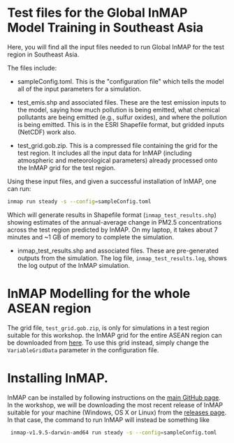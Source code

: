 # Test files for the Global InMAP Model Training in Southeast Asia

Here, you will find all the input files needed to run Global InMAP for the test region in Southeast Asia.

The files include:
- sampleConfig.toml. This is the "configuration file" which tells the model all of the input parameters for a simulation.

- test_emis.shp and associated files. These are the test emission inputs to the model, saying how much pollution is being emitted, what chemical pollutants are being emitted (e.g., sulfur oxides), and where the pollution is being emitted. This is in the ESRI Shapefile format, but gridded inputs (NetCDF) work also.

- test_grid.gob.zip. This is a compressed file containing the grid for the test region. It includes all the input data for InMAP (including atmospheric and meteorological parameters) already processed onto the InMAP grid for the test region.

Using these input files, and given a successful installation of InMAP, one can run:
  ``` bash
  inmap run steady -s --config=sampleConfig.toml
  ```
Which will generate results in Shapefile format (`inmap_test_results.shp`) showing estimates of the annual-average change in PM2.5 concentrations across the test region predicted by InMAP. On my laptop, it takes about 7 minutes and ~1 GB of memory to complete the simulation.

- inmap_test_results.shp and associated files. These are pre-generated outputs from the simulation. The log file, `inmap_test_results.log`, shows the log output of the InMAP simulation.

# InMAP Modelling for the whole ASEAN region

The grid file, `test_grid.gob.zip`, is only for simulations in a test region suitable for this workshop. the InMAP grid for the entire ASEAN region can be downloaded from [here](https://drive.google.com/file/d/1VBXwT0EPHKgrVhV_axgMxf1_9g_Xw7Rp/view?usp=sharing). To use this grid instead, simply change the `VariableGridData` parameter in the configuration file.

# Installing InMAP.

InMAP can be installed by following instructions on the [main GitHub page](https://github.com/spatialmodel/inmap). In the workshop, we will be downloading the most recent release of InMAP suitable for your machine (Windows, OS X or Linux) from the [releases page](https://github.com/spatialmodel/inmap/releases). In that case, the command to run InMAP will instead be something like
 ``` bash
  inmap-v1.9.5-darwin-amd64 run steady -s --config=sampleConfig.toml
  ```
